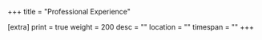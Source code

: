 +++
title = "Professional Experience"

[extra]
print = true
weight = 200
desc = ""
location = ""
timespan = ""
+++
